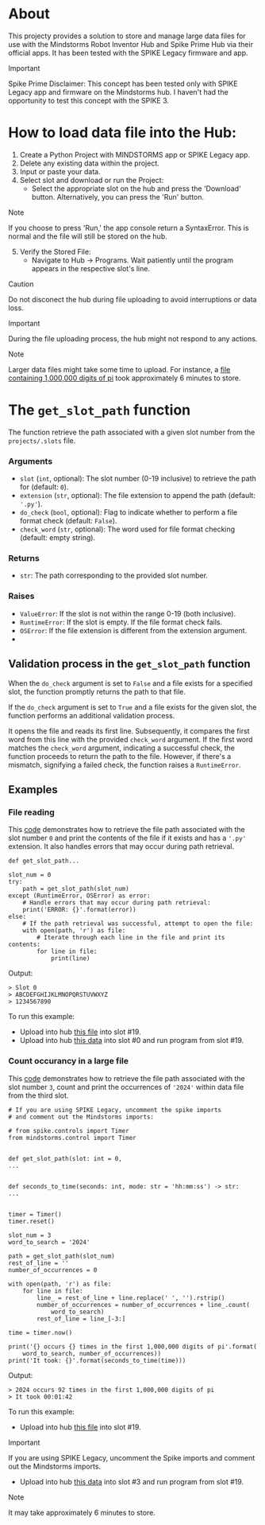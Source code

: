 # About
This projecty provides a solution to store and manage large data files for use with the Mindstorms Robot Inventor Hub and Spike Prime Hub via their official apps. It has been tested with the SPIKE Legacy firmware and app.

> [!IMPORTANT]
> Spike Prime Disclaimer:
> This concept has been tested only with SPIKE Legacy app and firmware on the Mindstorms hub.
> I haven't had the opportunity to test this concept with the SPIKE 3.

# How to load data file into the Hub:

1.	Create a Python Project with MINDSTORMS app or SPIKE Legacy app.
2.	Delete any existing data within the project.
3.	Input or paste your data.
4.	Select slot and download or run the Project:
    - Select the appropriate slot on the hub and press the 'Download' button. Alternatively, you can press the 'Run' button.
> [!NOTE]
> If you choose to press 'Run,' the app console return a SyntaxError. This is normal and the file will still be stored on the hub.
    	
5.	Verify the Stored File:
    - Navigate to Hub -> Programs. Wait patiently until the program appears in the respective slot's line.
  
> [!CAUTION]
> Do not disconect the hub during file uploading to avoid interruptions or data loss.

> [!IMPORTANT]
> During the file uploading process, the hub might not respond to any actions.

> [!NOTE]
> Larger data files might take some time to upload.
> For instance, a [file containing 1,000,000 digits of pi](/slot_3) took approximately 6 minutes to store.

# The `get_slot_path` function

The function retrieve the path associated with a given slot number from the `projects/.slots` file.

### Arguments
  
  - `slot` (`int`, optional): The slot number (0-19 inclusive) to retrieve the path for (default: `0`).
  - `extension` (`str`, optional): The file extension to append the path (default: `'.py'`).
  - `do_check` (`bool`, optional): Flag to indicate whether to perform a file format check (default: `False`).
  - `check_word` (`str`, optional): The word used for file format checking (default: empty string).

### Returns
  - `str`: The path corresponding to the provided slot number.

### Raises
  - `ValueError`: If the slot is not within the range 0-19 (both inclusive).
  - `RuntimeError`: If the slot is empty. If the file format check fails.
  - `OSError`: If the file extension is different from the extension argument.
  - 
## Validation process in the `get_slot_path` function

When the `do_check` argument is set to `False` and a file exists for a specified slot, the function promptly returns the path to that file.

If the `do_check` argument is set to `True` and a file exists for the given slot, the function performs an additional validation process. 

It opens the file and reads its first line. Subsequently, it compares the first word from this line with the provided `check_word` argument. If the first word matches the `check_word` argument, indicating a successful check, the function proceeds to return the path to the file. However, if there's a mismatch, signifying a failed check, the function raises a `RuntimeError`.


## Examples
### File reading
This [code](/get_slot_path.py) demonstrates how to retrieve the file path associated with the slot number `0` and print the contents of the file if it exists and has a `'.py'` extension. It also handles errors that may occur during path retrieval.
```
def get_slot_path...

slot_num = 0
try:
    path = get_slot_path(slot_num)
except (RuntimeError, OSError) as error:
    # Handle errors that may occur during path retrieval:
    print('ERROR: {}'.format(error))
else:
    # If the path retrieval was successful, attempt to open the file:
    with open(path, 'r') as file:
        # Iterate through each line in the file and print its contents:
        for line in file:
            print(line)
```
Output:
```
> Slot 0
> ABCDEFGHIJKLMNOPQRSTUVWXYZ
> 1234567890
```
To run this example:
* Upload into hub [this file](/get_slot_path.py) into slot #19.
* Upload into hub [this data](/slot_0) into slot #0 and run program from slot #19.

### Count occurancy in a large file
This [code](/the_first_1,000,000_digits_of_pi.py) demonstrates how to retrieve the file path associated with the slot number `3`, count and print the occurrences of `'2024'` within data file from the third slot.
```
# If you are using SPIKE Legacy, uncomment the spike imports
# and comment out the Mindstorms imports:

# from spike.controls import Timer
from mindstorms.control import Timer


def get_slot_path(slot: int = 0,
...


def seconds_to_time(seconds: int, mode: str = 'hh:mm:ss') -> str:
...


timer = Timer()
timer.reset()

slot_num = 3
word_to_search = '2024'

path = get_slot_path(slot_num)
rest_of_line = ''
number_of_occurrences = 0

with open(path, 'r') as file:
    for line in file:
        line_ = rest_of_line + line.replace(' ', '').rstrip()
        number_of_occurrences = number_of_occurrences + line_.count(
            word_to_search)
        rest_of_line = line_[-3:]

time = timer.now()

print('{} occurs {} times in the first 1,000,000 digits of pi'.format(
    word_to_search, number_of_occurrences))
print('It took: {}'.format(seconds_to_time(time)))

```
Output:
```
> 2024 occurs 92 times in the first 1,000,000 digits of pi
> It took 00:01:42
```
To run this example:
* Upload into hub [this file](/the_first_1,000,000_digits_of_pi.py) into slot #19.
> [!IMPORTANT]
> If you are using SPIKE Legacy, uncomment the Spike imports and comment out the Mindstorms imports.
* Upload into hub [this data](/slot_3) into slot #3 and run program from slot #19.
> [!NOTE]
> It may take approximately 6 minutes to store.
